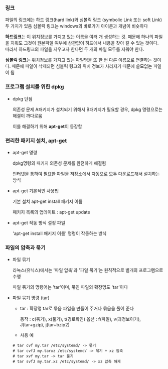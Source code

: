 ### 링크

파일의 링크에는 하드 링크(hard link)와 심볼릭 링크 (symbolic Link 또는 soft Link)두 가지가 있음 심볼릭 링크는 windows의 바로가기 아이콘과 개념이 비슷하다

**하드링크**는 이 위치정보를 가지고 있는 이름을 여러 개 생성하는 것. 때문에 하나의 파일을 지워도 그것이 원본파일 여부에 상관없이 하드에서 내용을 찾아 갈 수 있는 것이다. 따라서 하드링크의 파일을 지우고자 한다면 두 개의 파일 모두를 지워야 한다.

**심볼릭 링크**는 위치정보를 가지고 있는 파일명을 또 한 번 다른 이름으로 연결하는 것이다. 때문에 파일이 삭제되면 심볼릭 링크의 위치 정보가 사라지기 때문에 쓸모없는 파일이 됨

### 프로그램 설치를 위한 dpkg

- dpkg 단점

  의존성 문제 A패키지가 설치되기 위해서 B패키지가 필요할 경우, dpkg 명령으로는 해결이 까다로움

  이를 해결하기 위해 **apt-get**이 등장함

### 편리한 패키지 설치, apt-get

- apt-get 명령

  dpkg명령의 패키지 의존성 문제를 완전하게 해결됨

  인터넷을 통하여 필요한 파일을 저장소에서 자동으로 모두 다운로드해서 설치하는 방식

- apt-get 기본적인 사용법

  기본 설치 apt-get install 패키지 이름

  패키지 목록의 업데이트 : apt-get update

- apt-get 작동 방식 설정 파일

  'apt-get install 패키지 이름' 명령이 작동하는 방식

### 파일의 압축과 묶기

- 파일 묶기

  라눅스(유닉스)에서는 '파일 압축'과 '파일 묶기'는 원칙적으로 별개의 프로그램으로 수행

  파일 묶기의 명령어는 'tar'이며, 묶인 파일의 확장명도 'tar'이다

- 파일 묶기 명령 (tar)

  - tar : 확장명 tar로 묶음 파일을 만들어 주거나 묶음을 풀어 준다

     동작 : c(묶기), x(풀기), t(경로확인) 옵션 : f(파일), v(과정보이기), J(tar+gzip), j(tar+bzip2)

  - 사용 예

  ```
  # tar cvf my.tar /etc/systemd/ -> 묶기
  # tar cvfJ my.tarxz /etc/systemd/ -> 묶기 + xz 압축
  # tar xvf my.tar -> tar 풀기
  # tar svfJ my.tar.xz /etc/systemd/ -> xz 압축 해제
  ```